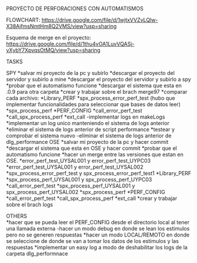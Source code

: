 PROYECTO DE PERFORACIONES CON AUTOMATISMOS

FLOWCHART: https://drive.google.com/file/d/1wjtxVVZvLQIw-X38AjfmsNmtHm8Q2VMS/view?usp=sharing

Esquema de merge en el proyecto: https://drive.google.com/file/d/1thu4vOA1LuvVQASj-vXybY7XpvqsOtMQ/view?usp=sharing



TASKS

SPY
    *salvar mi proyecto de la pc y subirlo
    *descargar el proyecto del servidor y subirlo a mine
    *descargar el proyecto del servidor y subirlo a spy
    *probar que el automatismo funcione
    *descargar el sistema que esta en .0.9 para otra carpeta
    *crear y trabajar sobre el brach merge97
    *comparar cada archivo:
        *Library_PERF
        *spx_process_error_perf_test   (hubo que implementar funcionalidades para seleccionar que bases de datos leer)
        *spx_process_perf
        *PERF_CONFIG
        *call_error_perf_test
        *call_spx_process_perf
        *ext_call
    -implementar logs en makeLogs
        *implementar un log unico manteniendo el sistema de logs anterior
        *eliminar el sistema de logs anterior de script performance
        *testear y comprobar el sistema nuevo
        -eliminar el sistema de logs anterior de dlg_performance
OSE
    *salvar mi proyecto de la pc y hacer commit
    *descargar el sistema que esta en OSE y hacer commit
    *probar que el automatismo funcione
    *hacer un merge entre las versiones que estan en OSE.
        *error_perf_test_UYSAL001 y error_perf_test_UYPC03
        *error_perf_test_UYSAL001 y error_perf_test_UYSAL002
        *spx_process_error_perf_test y spx_process_error_perf_test1
        *Library_PERF
        *spx_process_perf_UYSAL001 y spx_process_perf_UYPC03
        *call_error_perf_test
        *spx_process_perf_UYSAL001 y spx_process_perf_UYSAL002
        *spx_process_perf
        *PERF_CONFIG
        *call_error_perf_test
        *call_spx_process_perf
        *ext_call
    *crear y trabajar sobre el brach logs
 
    


 OTHERS   
*hacer que se pueda leer el PERF_CONFIG desde el directorio local al tener una llamada externa
-hacer un modo debug en donde se lean los estimulos pero no se generen respuestas
*hacer un modo LOCAL/REMOTO en donde se seleccione de donde se van a tomar los datos de los estimulos y las respuestas
*implementar un easy log a modo de deshabilitar los logs de la carpeta dlg_performnace





